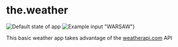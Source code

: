 # the.weather
![Default state of app](https://i.imgur.com/CEMvpGW.jpg[/img])
![Example input "WARSAW")](https://i.imgur.com/889nhhU.jpg[/img])

This basic weather app takes advantage of the [weatherapi.com](https://www.weatherapi.com) API
